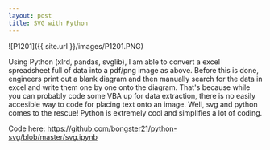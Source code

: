 ```yaml
---
layout: post
title: SVG with Python
---
```

![P1201]({{ site.url }}/images/P1201.PNG)

Using Python (xlrd, pandas, svglib), I am able to convert a excel spreadsheet full of data into a pdf/png image as above. 
Before this is done, engineers print out a blank diagram and then manually search for the data in excel and write them one by one onto the diagram. That's because while you can probably code some VBA up for data extraction, there is no easily accesible way to code for placing text onto an image. Well, svg and python comes to the rescue! Python is extremely cool and simplifies a lot of coding.

Code here:
https://github.com/bongster21/python-svg/blob/master/svg.ipynb

